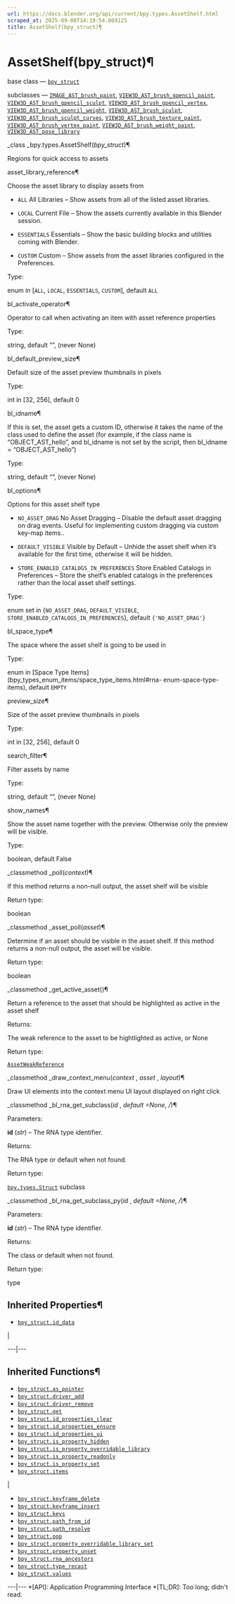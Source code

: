```yaml
---
url: https://docs.blender.org/api/current/bpy.types.AssetShelf.html
scraped_at: 2025-09-08T14:19:54.869125
title: AssetShelf(bpy_struct)¶
---
```


# AssetShelf(bpy_struct)¶  
  
base class — [`bpy_struct`](bpy.types.bpy_struct.html#bpy.types.bpy_struct
"bpy.types.bpy_struct")

subclasses —
[`IMAGE_AST_brush_paint`](bpy.types.IMAGE_AST_brush_paint.html#bpy.types.IMAGE_AST_brush_paint
"bpy.types.IMAGE_AST_brush_paint"),
[`VIEW3D_AST_brush_gpencil_paint`](bpy.types.VIEW3D_AST_brush_gpencil_paint.html#bpy.types.VIEW3D_AST_brush_gpencil_paint
"bpy.types.VIEW3D_AST_brush_gpencil_paint"),
[`VIEW3D_AST_brush_gpencil_sculpt`](bpy.types.VIEW3D_AST_brush_gpencil_sculpt.html#bpy.types.VIEW3D_AST_brush_gpencil_sculpt
"bpy.types.VIEW3D_AST_brush_gpencil_sculpt"),
[`VIEW3D_AST_brush_gpencil_vertex`](bpy.types.VIEW3D_AST_brush_gpencil_vertex.html#bpy.types.VIEW3D_AST_brush_gpencil_vertex
"bpy.types.VIEW3D_AST_brush_gpencil_vertex"),
[`VIEW3D_AST_brush_gpencil_weight`](bpy.types.VIEW3D_AST_brush_gpencil_weight.html#bpy.types.VIEW3D_AST_brush_gpencil_weight
"bpy.types.VIEW3D_AST_brush_gpencil_weight"),
[`VIEW3D_AST_brush_sculpt`](bpy.types.VIEW3D_AST_brush_sculpt.html#bpy.types.VIEW3D_AST_brush_sculpt
"bpy.types.VIEW3D_AST_brush_sculpt"),
[`VIEW3D_AST_brush_sculpt_curves`](bpy.types.VIEW3D_AST_brush_sculpt_curves.html#bpy.types.VIEW3D_AST_brush_sculpt_curves
"bpy.types.VIEW3D_AST_brush_sculpt_curves"),
[`VIEW3D_AST_brush_texture_paint`](bpy.types.VIEW3D_AST_brush_texture_paint.html#bpy.types.VIEW3D_AST_brush_texture_paint
"bpy.types.VIEW3D_AST_brush_texture_paint"),
[`VIEW3D_AST_brush_vertex_paint`](bpy.types.VIEW3D_AST_brush_vertex_paint.html#bpy.types.VIEW3D_AST_brush_vertex_paint
"bpy.types.VIEW3D_AST_brush_vertex_paint"),
[`VIEW3D_AST_brush_weight_paint`](bpy.types.VIEW3D_AST_brush_weight_paint.html#bpy.types.VIEW3D_AST_brush_weight_paint
"bpy.types.VIEW3D_AST_brush_weight_paint"),
[`VIEW3D_AST_pose_library`](bpy.types.VIEW3D_AST_pose_library.html#bpy.types.VIEW3D_AST_pose_library
"bpy.types.VIEW3D_AST_pose_library")

_class _bpy.types.AssetShelf(_bpy_struct_)¶

    

Regions for quick access to assets

asset_library_reference¶

    

Choose the asset library to display assets from

  * `ALL` All Libraries – Show assets from all of the listed asset libraries.

  * `LOCAL` Current File – Show the assets currently available in this Blender session.

  * `ESSENTIALS` Essentials – Show the basic building blocks and utilities coming with Blender.

  * `CUSTOM` Custom – Show assets from the asset libraries configured in the Preferences.

Type:

    

enum in [`ALL`, `LOCAL`, `ESSENTIALS`, `CUSTOM`], default `ALL`

bl_activate_operator¶

    

Operator to call when activating an item with asset reference properties

Type:

    

string, default “”, (never None)

bl_default_preview_size¶

    

Default size of the asset preview thumbnails in pixels

Type:

    

int in [32, 256], default 0

bl_idname¶

    

If this is set, the asset gets a custom ID, otherwise it takes the name of the
class used to define the asset (for example, if the class name is
“OBJECT_AST_hello”, and bl_idname is not set by the script, then bl_idname =
“OBJECT_AST_hello”)

Type:

    

string, default “”, (never None)

bl_options¶

    

Options for this asset shelf type

  * `NO_ASSET_DRAG` No Asset Dragging – Disable the default asset dragging on drag events. Useful for implementing custom dragging via custom key-map items..

  * `DEFAULT_VISIBLE` Visible by Default – Unhide the asset shelf when it’s available for the first time, otherwise it will be hidden.

  * `STORE_ENABLED_CATALOGS_IN_PREFERENCES` Store Enabled Catalogs in Preferences – Store the shelf’s enabled catalogs in the preferences rather than the local asset shelf settings.

Type:

    

enum set in {`NO_ASSET_DRAG`, `DEFAULT_VISIBLE`,
`STORE_ENABLED_CATALOGS_IN_PREFERENCES`}, default `{'NO_ASSET_DRAG'}`

bl_space_type¶

    

The space where the asset shelf is going to be used in

Type:

    

enum in [Space Type Items](bpy_types_enum_items/space_type_items.html#rna-
enum-space-type-items), default `EMPTY`

preview_size¶

    

Size of the asset preview thumbnails in pixels

Type:

    

int in [32, 256], default 0

search_filter¶

    

Filter assets by name

Type:

    

string, default “”, (never None)

show_names¶

    

Show the asset name together with the preview. Otherwise only the preview will
be visible.

Type:

    

boolean, default False

_classmethod _poll(_context_)¶

    

If this method returns a non-null output, the asset shelf will be visible

Return type:

    

boolean

_classmethod _asset_poll(_asset_)¶

    

Determine if an asset should be visible in the asset shelf. If this method
returns a non-null output, the asset will be visible.

Return type:

    

boolean

_classmethod _get_active_asset()¶

    

Return a reference to the asset that should be highlighted as active in the
asset shelf

Returns:

    

The weak reference to the asset to be hightlighted as active, or None

Return type:

    

[`AssetWeakReference`](bpy.types.AssetWeakReference.html#bpy.types.AssetWeakReference
"bpy.types.AssetWeakReference")

_classmethod _draw_context_menu(_context_ , _asset_ , _layout_)¶

    

Draw UI elements into the context menu UI layout displayed on right click

_classmethod _bl_rna_get_subclass(_id_ , _default =None_, _/_)¶

    

Parameters:

    

**id** (_str_) – The RNA type identifier.

Returns:

    

The RNA type or default when not found.

Return type:

    

[`bpy.types.Struct`](bpy.types.Struct.html#bpy.types.Struct
"bpy.types.Struct") subclass

_classmethod _bl_rna_get_subclass_py(_id_ , _default =None_, _/_)¶

    

Parameters:

    

**id** (_str_) – The RNA type identifier.

Returns:

    

The class or default when not found.

Return type:

    

type

## Inherited Properties¶

  * [`bpy_struct.id_data`](bpy.types.bpy_struct.html#bpy.types.bpy_struct.id_data "bpy.types.bpy_struct.id_data")

|

  
---|---  
  
## Inherited Functions¶

  * [`bpy_struct.as_pointer`](bpy.types.bpy_struct.html#bpy.types.bpy_struct.as_pointer "bpy.types.bpy_struct.as_pointer")
  * [`bpy_struct.driver_add`](bpy.types.bpy_struct.html#bpy.types.bpy_struct.driver_add "bpy.types.bpy_struct.driver_add")
  * [`bpy_struct.driver_remove`](bpy.types.bpy_struct.html#bpy.types.bpy_struct.driver_remove "bpy.types.bpy_struct.driver_remove")
  * [`bpy_struct.get`](bpy.types.bpy_struct.html#bpy.types.bpy_struct.get "bpy.types.bpy_struct.get")
  * [`bpy_struct.id_properties_clear`](bpy.types.bpy_struct.html#bpy.types.bpy_struct.id_properties_clear "bpy.types.bpy_struct.id_properties_clear")
  * [`bpy_struct.id_properties_ensure`](bpy.types.bpy_struct.html#bpy.types.bpy_struct.id_properties_ensure "bpy.types.bpy_struct.id_properties_ensure")
  * [`bpy_struct.id_properties_ui`](bpy.types.bpy_struct.html#bpy.types.bpy_struct.id_properties_ui "bpy.types.bpy_struct.id_properties_ui")
  * [`bpy_struct.is_property_hidden`](bpy.types.bpy_struct.html#bpy.types.bpy_struct.is_property_hidden "bpy.types.bpy_struct.is_property_hidden")
  * [`bpy_struct.is_property_overridable_library`](bpy.types.bpy_struct.html#bpy.types.bpy_struct.is_property_overridable_library "bpy.types.bpy_struct.is_property_overridable_library")
  * [`bpy_struct.is_property_readonly`](bpy.types.bpy_struct.html#bpy.types.bpy_struct.is_property_readonly "bpy.types.bpy_struct.is_property_readonly")
  * [`bpy_struct.is_property_set`](bpy.types.bpy_struct.html#bpy.types.bpy_struct.is_property_set "bpy.types.bpy_struct.is_property_set")
  * [`bpy_struct.items`](bpy.types.bpy_struct.html#bpy.types.bpy_struct.items "bpy.types.bpy_struct.items")

|

  * [`bpy_struct.keyframe_delete`](bpy.types.bpy_struct.html#bpy.types.bpy_struct.keyframe_delete "bpy.types.bpy_struct.keyframe_delete")
  * [`bpy_struct.keyframe_insert`](bpy.types.bpy_struct.html#bpy.types.bpy_struct.keyframe_insert "bpy.types.bpy_struct.keyframe_insert")
  * [`bpy_struct.keys`](bpy.types.bpy_struct.html#bpy.types.bpy_struct.keys "bpy.types.bpy_struct.keys")
  * [`bpy_struct.path_from_id`](bpy.types.bpy_struct.html#bpy.types.bpy_struct.path_from_id "bpy.types.bpy_struct.path_from_id")
  * [`bpy_struct.path_resolve`](bpy.types.bpy_struct.html#bpy.types.bpy_struct.path_resolve "bpy.types.bpy_struct.path_resolve")
  * [`bpy_struct.pop`](bpy.types.bpy_struct.html#bpy.types.bpy_struct.pop "bpy.types.bpy_struct.pop")
  * [`bpy_struct.property_overridable_library_set`](bpy.types.bpy_struct.html#bpy.types.bpy_struct.property_overridable_library_set "bpy.types.bpy_struct.property_overridable_library_set")
  * [`bpy_struct.property_unset`](bpy.types.bpy_struct.html#bpy.types.bpy_struct.property_unset "bpy.types.bpy_struct.property_unset")
  * [`bpy_struct.rna_ancestors`](bpy.types.bpy_struct.html#bpy.types.bpy_struct.rna_ancestors "bpy.types.bpy_struct.rna_ancestors")
  * [`bpy_struct.type_recast`](bpy.types.bpy_struct.html#bpy.types.bpy_struct.type_recast "bpy.types.bpy_struct.type_recast")
  * [`bpy_struct.values`](bpy.types.bpy_struct.html#bpy.types.bpy_struct.values "bpy.types.bpy_struct.values")

  
---|---
  *[API]: Application Programming Interface
  *[TL;DR]: Too long; didn't read.

